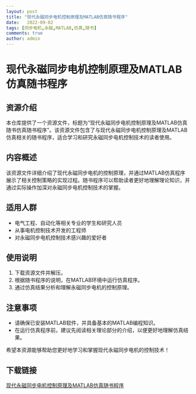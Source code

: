 ```yaml
---
layout: post
title: "现代永磁同步电机控制原理及MATLAB仿真随书程序"
date:   2022-09-02
tags: [同步电机,永磁,MATLAB,仿真,随书]
comments: true
author: admin
---
```

# 现代永磁同步电机控制原理及MATLAB仿真随书程序

## 资源介绍

本仓库提供了一个资源文件，标题为“现代永磁同步电机控制原理及MATLAB仿真随书仿真随书程序”。该资源文件包含了与现代永磁同步电机控制原理及MATLAB仿真相关的随书程序，适合学习和研究永磁同步电机控制技术的读者使用。

## 内容概述

该资源文件详细介绍了现代永磁同步电机的控制原理，并通过MATLAB仿真程序展示了相关控制策略的实现过程。随书程序可以帮助读者更好地理解理论知识，并通过实际操作加深对永磁同步电机控制技术的掌握。

## 适用人群

- 电气工程、自动化等相关专业的学生和研究人员
- 从事电机控制技术开发的工程师
- 对永磁同步电机控制技术感兴趣的爱好者

## 使用说明

1. 下载资源文件并解压。
2. 根据随书程序的说明，在MATLAB环境中运行仿真程序。
3. 通过仿真结果分析和理解永磁同步电机的控制原理。

## 注意事项

- 请确保已安装MATLAB软件，并具备基本的MATLAB编程知识。
- 在运行仿真程序前，建议先阅读相关理论部分的介绍，以便更好地理解仿真结果。

希望本资源能够帮助您更好地学习和掌握现代永磁同步电机的控制技术！

## 下载链接

[现代永磁同步电机控制原理及MATLAB仿真随书程序](https://pan.quark.cn/s/2aaab6e150b6)